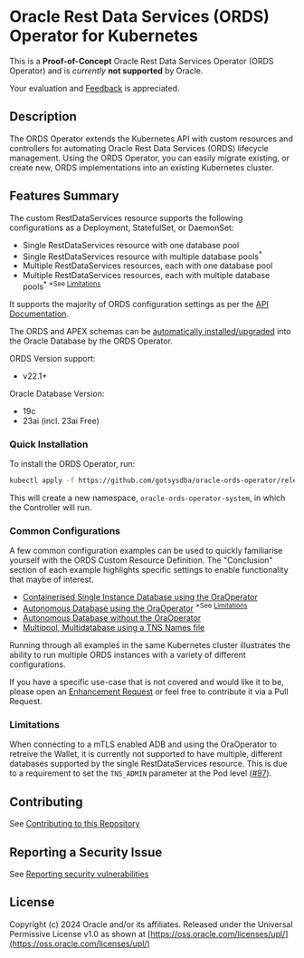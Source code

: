 # Oracle Rest Data Services (ORDS) Operator for Kubernetes

This is a **Proof-of-Concept** Oracle Rest Data Services Operator (ORDS Operator) and is *currently* **not supported** by Oracle.

Your evaluation and [Feedback](../../issues/new?labels=feedback&title=New+Feedback) is appreciated.

## Description

The ORDS Operator extends the Kubernetes API with custom resources and controllers for automating Oracle Rest Data
Services (ORDS) lifecycle management.  Using the ORDS Operator, you can easily migrate existing, or create new, ORDS implementations
into an existing Kubernetes cluster.

## Features Summary

The custom RestDataServices resource supports the following configurations as a Deployment, StatefulSet, or DaemonSet:

* Single RestDataServices resource with one database pool
* Single RestDataServices resource with multiple database pools<sup>*</sup>
* Multiple RestDataServices resources, each with one database pool
* Multiple RestDataServices resources, each with multiple database pools<sup>*</sup>
<sup>*See [Limitations](#limitations)</sup>

It supports the majority of ORDS configuration settings as per the [API Documentation](docs/api.md).

The ORDS and APEX schemas can be [automatically installed/upgraded](docs/autoupgrade.md) into the Oracle Database by the ORDS Operator.

ORDS Version support: 
* v22.1+

Oracle Database Version: 
* 19c
* 23ai (incl. 23ai Free)

### Quick Installation

To install the ORDS Operator, run:

```bash
kubectl apply -f https://github.com/gotsysdba/oracle-ords-operator/releases/latest/download/oracle-ords-operator.yaml
```

This will create a new namespace, `oracle-ords-operator-system`, in which the Controller will run.

### Common Configurations

A few common configuration examples can be used to quickly familiarise yourself with the ORDS Custom Resource Definition.
The "Conclusion" section of each example highlights specific settings to enable functionality that maybe of interest.

* [Containerised Single Instance Database using the OraOperator](docs/examples/sidb_container.md)
* [Autonomous Database using the OraOperator](docs/examples/adb_oraoper.md) <sup>*See [Limitations](#limitations)</sup>
* [Autonomous Database without the OraOperator](docs/examples/adb.md)
* [Multipool, Multidatabase using a TNS Names file](docs/examples/multi_pool.md)

Running through all examples in the same Kubernetes cluster illustrates the ability to run multiple ORDS instances with a variety of different configurations.

If you have a specific use-case that is not covered and would like it to be, please open an [Enhancement Request](../../issues/new?labels=enhancement) or feel free to contribute it via a Pull Request.

### Limitations

When connecting to a mTLS enabled ADB and using the OraOperator to retreive the Wallet, it is currently not supported to have multiple, different databases supported by the single RestDataServices resource.  This is due to a requirement to set the `TNS_ADMIN` parameter at the Pod level ([#97](https://github.com/oracle/oracle-database-operator/issues/97)).

## Contributing
See [Contributing to this Repository](./CONTRIBUTING.md)

## Reporting a Security Issue

See [Reporting security vulnerabilities](./SECURITY.md)

## License

Copyright (c) 2024 Oracle and/or its affiliates.
Released under the Universal Permissive License v1.0 as shown at [https://oss.oracle.com/licenses/upl/](https://oss.oracle.com/licenses/upl/)
